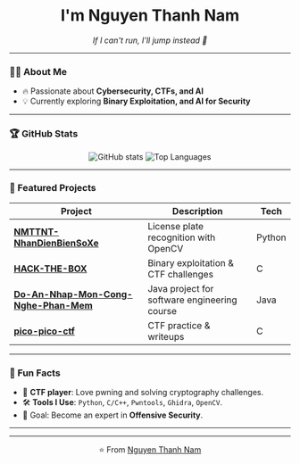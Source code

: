 <h1 align="center">I'm Nguyen Thanh Nam </h1>

<p align="center">
  <em>If I can't run, I'll jump instead 🚀</em>
</p>

---

### 👨‍💻 About Me
- 🔥 Passionate about **Cybersecurity, CTFs, and AI**  
- 💡 Currently exploring **Binary Exploitation, and AI for Security**  

---

### 🏆 GitHub Stats
<p align="center">
  <img src="https://github-readme-stats.vercel.app/api?username=Nguyen-Thanh-Nam&show_icons=true&theme=radical" alt="GitHub stats" />
  <img src="https://github-readme-stats.vercel.app/api/top-langs/?username=Nguyen-Thanh-Nam&layout=compact&theme=radical" alt="Top Languages" />
</p>

---

### 📌 Featured Projects
| Project | Description | Tech |
|---------|-------------|------|
| [**NMTTNT-NhanDienBienSoXe**](https://github.com/Nguyen-Thanh-Nam/NMTTNT-NhanDienBienSoXe) | License plate recognition with OpenCV | Python |
| [**HACK-THE-BOX**](https://github.com/Nguyen-Thanh-Nam/HACK-THE-BOX) | Binary exploitation & CTF challenges | C |
| [**Do-An-Nhap-Mon-Cong-Nghe-Phan-Mem**](https://github.com/Nguyen-Thanh-Nam/Do-An-Nhap-Mon-Cong-Nghe-Phan-Mem) | Java project for software engineering course | Java |
| [**pico-pico-ctf**](https://github.com/Nguyen-Thanh-Nam/pico-pico-ctf) | CTF practice & writeups | C |

---

### 🌱 Fun Facts
- 🏹 **CTF player**: Love pwning and solving cryptography challenges.  
- 🛠 **Tools I Use**: `Python`, `C/C++`, `Pwntools`, `Ghidra`, `OpenCV`.  
- 🎯 Goal: Become an expert in **Offensive Security**.

---


---
<p align="center">⭐️ From <a href="https://github.com/Nguyen-Thanh-Nam">Nguyen Thanh Nam</a></p>
